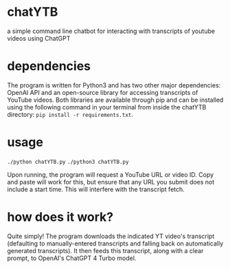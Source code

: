 # chatYTB
a simple command line chatbot for interacting with transcripts of youtube videos using ChatGPT

# dependencies
The program is written for Python3 and has two other major dependencies: OpenAI API and an open-source library for accessing transcripts of YouTube videos. Both libraries are available through pip and can be installed using the following command in your terminal from inside the chatYTB directory: `pip install -r requirements.txt`.

# usage
`./python chatYTB.py`
`./python3 chatYTB.py`

Upon running, the program will request a YouTube URL or video ID. Copy and paste will work for this, but ensure that any URL you submit does not include a start time. This will interfere with the transcript fetch.

# how does it work?
Quite simply! The program downloads the indicated YT video's transcript (defaulting to manually-entered transcripts and falling back on automatically generated transcripts). It then feeds this transcript, along with a clear prompt, to OpenAI's ChatGPT 4 Turbo model. 
